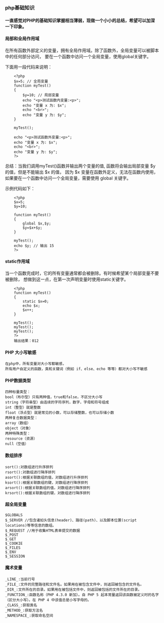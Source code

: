 ### php基础知识

#### 一直感觉对PHP的基础知识掌握相当薄弱，现做一个小小的总结，希望可以加深一下印象。

#### 局部和全局作用域

在所有函数外部定义的变量，拥有全局作用域。除了函数外，全局变量可以被脚本中的任何部分访问，
要在一个函数中访问一个全局变量，使用global关键字。

下面用一段代码来说明：

```
    <?php 
    $x=5; // 全局变量 
    function myTest() 
    { 
        $y=10; // 局部变量 
        echo "<p>测试函数内变量:<p>"; 
        echo "变量 x 为: $x"; 
        echo "<br>"; 
        echo "变量 y 为: $y"; 
    }  
    
    myTest(); 
    
    echo "<p>测试函数外变量:<p>"; 
    echo "变量 x 为: $x"; 
    echo "<br>"; 
    echo "变量 y 为: $y"; 
    ?>
```

总结：当我们调用myTest()函数并输出两个变量的值, 函数将会输出局部变量 $y 的值，但是不能输出 $x 的值，
因为 $x 变量在函数外定义，无法在函数内使用，如果要在一个函数中访问一个全局变量，需要使用 global 关键字。

示例代码如下：

```
    <?php
    $x=5;
    $y=10;
     
    function myTest()
    {
        global $x,$y;
        $y=$x+$y;
    }
     
    myTest();
    echo $y; // 输出 15
    ?>
```

#### static作用域

当一个函数完成时，它的所有变量通常都会被删除。有时候希望某个局部变量不要被删除，
想做到这一点，在第一次声明变量时使用static关键字。

```
    <?php
    function myTest()
    {
        static $x=0;
        echo $x;
        $x++;
    }
     
    myTest();
    myTest();
    myTest();
    ?>
    输出结果：012
```

#### PHP 大小写敏感

```
在php中，所有变量对大小写都敏感，
所有用户自定义的函数，类和关键词（例如 if、else、echo 等等）都对大小写不敏感
```

#### PHP数据类型

```
四种标量类型：
bool（布尔型）只有两种值，true和false，不区分大小写
string（字符串型）由连续的字符序列，数字，字母和符号组成
int（整型）就是整数
float（浮点型）就是常见的小数，可以存储整数，也可以存储小数
两种复合数据类型：
array（数组）
object（对象）
两种特殊类型：
resource（资源）
null（空值）
```

#### 数组排序

```
sort():对数组进行升序排列
rsort():对数组进行降序排列
asort():根据关联数组的值，对数组进行升序排列
ksort():根据关联数组的键，对数组进行降序排列
arsort():根据关联数组的值，对数组进行降序排列
krsort():根据关联数组的键，对数组进行降序排列
```

#### 超全局变量

```
$GLOBALS
$_SERVER //包含诸如头信息(header)、路径(path)、以及脚本位置(script locations)等等信息的数组。
$_REQUEST //用于收集HTML表单提交的数据
$_POST
$_GET
$_COOKIE
$_FILES
$_ENV
$_SESSION
```

#### 魔术变量

```
_LINE_:当前行号
_FILE_:文件的完整路径和文件名。如果用在被包含文件中，则返回被包含的文件名。
_DIR_:文件所在的目录。如果用在被包括文件中，则返回被包括的文件所在的目录。
_FUNCTION_:函数名称（PHP 4.3.0 新加）。自 PHP 5 起本常量返回该函数被定义时的名字（区分大小写）。在 PHP 4 中该值总是小写字母的。
_CLASS_:获取类名
_METHOD_:获取方法名
_NAMESPACE_:获取命名空间
```


